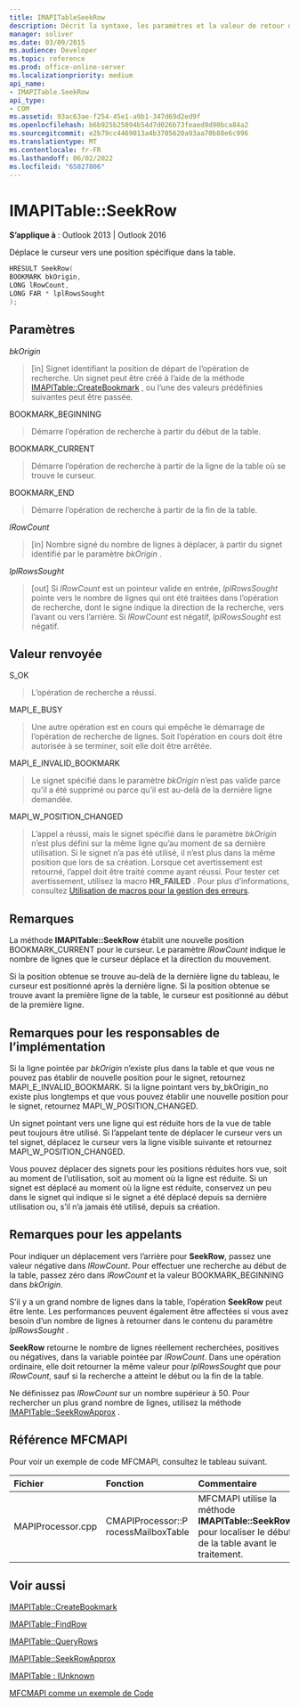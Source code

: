 ```yaml
---
title: IMAPITableSeekRow
description: Décrit la syntaxe, les paramètres et la valeur de retour d’IMAPITableSeekRow, qui déplace le curseur vers une position spécifique dans la table.
manager: soliver
ms.date: 03/09/2015
ms.audience: Developer
ms.topic: reference
ms.prod: office-online-server
ms.localizationpriority: medium
api_name:
- IMAPITable.SeekRow
api_type:
- COM
ms.assetid: 93ac63ae-f254-45e1-a9b1-347d69d2ed9f
ms.openlocfilehash: b6b925b25094b54d7d026b73feaed9d90bca84a2
ms.sourcegitcommit: e2b79cc4469013a4b3705620a93aa70b88e6c996
ms.translationtype: MT
ms.contentlocale: fr-FR
ms.lasthandoff: 06/02/2022
ms.locfileid: "65827806"
---
```

# <a name="imapitableseekrow"></a>IMAPITable::SeekRow

**S’applique à** : Outlook 2013 | Outlook 2016
  
Déplace le curseur vers une position spécifique dans la table.
  
```cpp
HRESULT SeekRow(
BOOKMARK bkOrigin,
LONG lRowCount,
LONG FAR * lplRowsSought
);
```

## <a name="parameters"></a>Paramètres

 _bkOrigin_
  
> [in] Signet identifiant la position de départ de l’opération de recherche. Un signet peut être créé à l’aide de la méthode [IMAPITable::CreateBookmark](imapitable-createbookmark.md) , ou l’une des valeurs prédéfinies suivantes peut être passée.

BOOKMARK_BEGINNING
  
> Démarre l’opération de recherche à partir du début de la table.

BOOKMARK_CURRENT
  
> Démarre l’opération de recherche à partir de la ligne de la table où se trouve le curseur.

BOOKMARK_END
  
> Démarre l’opération de recherche à partir de la fin de la table.

 _lRowCount_
  
> [in] Nombre signé du nombre de lignes à déplacer, à partir du signet identifié par le paramètre  _bkOrigin_ .

 _lplRowsSought_
  
> [out] Si  _lRowCount_ est un pointeur valide en entrée, _lplRowsSought_ pointe vers le nombre de lignes qui ont été traitées dans l’opération de recherche, dont le signe indique la direction de la recherche, vers l’avant ou vers l’arrière. Si  _lRowCount_ est négatif,  _lplRowsSought_ est négatif.

## <a name="return-value"></a>Valeur renvoyée

S_OK
  
> L’opération de recherche a réussi.

MAPI_E_BUSY
  
> Une autre opération est en cours qui empêche le démarrage de l’opération de recherche de lignes. Soit l’opération en cours doit être autorisée à se terminer, soit elle doit être arrêtée.

MAPI_E_INVALID_BOOKMARK
  
> Le signet spécifié dans le paramètre _bkOrigin_ n’est pas valide parce qu’il a été supprimé ou parce qu’il est au-delà de la dernière ligne demandée.

MAPI_W_POSITION_CHANGED
  
> L’appel a réussi, mais le signet spécifié dans le paramètre _bkOrigin_ n’est plus défini sur la même ligne qu’au moment de sa dernière utilisation. Si le signet n’a pas été utilisé, il n’est plus dans la même position que lors de sa création. Lorsque cet avertissement est retourné, l’appel doit être traité comme ayant réussi. Pour tester cet avertissement, utilisez la macro **HR_FAILED** . Pour plus d’informations, consultez [Utilisation de macros pour la gestion des erreurs](using-macros-for-error-handling.md).

## <a name="remarks"></a>Remarques

La méthode **IMAPITable::SeekRow** établit une nouvelle position BOOKMARK_CURRENT pour le curseur. Le paramètre  _lRowCount_ indique le nombre de lignes que le curseur déplace et la direction du mouvement.
  
Si la position obtenue se trouve au-delà de la dernière ligne du tableau, le curseur est positionné après la dernière ligne. Si la position obtenue se trouve avant la première ligne de la table, le curseur est positionné au début de la première ligne.
  
## <a name="notes-to-implementers"></a>Remarques pour les responsables de l’implémentation

Si la ligne pointée par  _bkOrigin_ n’existe plus dans la table et que vous ne pouvez pas établir de nouvelle position pour le signet, retournez MAPI_E_INVALID_BOOKMARK. Si la ligne pointant vers by_bkOrigin_no existe plus longtemps et que vous pouvez établir une nouvelle position pour le signet, retournez MAPI_W_POSITION_CHANGED.
  
Un signet pointant vers une ligne qui est réduite hors de la vue de table peut toujours être utilisé. Si l’appelant tente de déplacer le curseur vers un tel signet, déplacez le curseur vers la ligne visible suivante et retournez MAPI_W_POSITION_CHANGED.
  
Vous pouvez déplacer des signets pour les positions réduites hors vue, soit au moment de l’utilisation, soit au moment où la ligne est réduite. Si un signet est déplacé au moment où la ligne est réduite, conservez un peu dans le signet qui indique si le signet a été déplacé depuis sa dernière utilisation ou, s’il n’a jamais été utilisé, depuis sa création.
  
## <a name="notes-to-callers"></a>Remarques pour les appelants

Pour indiquer un déplacement vers l’arrière pour **SeekRow**, passez une valeur négative dans  _lRowCount_. Pour effectuer une recherche au début de la table, passez zéro dans  _lRowCount_ et la valeur BOOKMARK_BEGINNING dans  _bkOrigin_.
  
S’il y a un grand nombre de lignes dans la table, l’opération **SeekRow** peut être lente. Les performances peuvent également être affectées si vous avez besoin d’un nombre de lignes à retourner dans le contenu du paramètre  _lplRowsSought_ .
  
 **SeekRow** retourne le nombre de lignes réellement recherchées, positives ou négatives, dans la variable pointée par  _lRowCount_. Dans une opération ordinaire, elle doit retourner la même valeur pour  _lplRowsSought_ que pour  _lRowCount_, sauf si la recherche a atteint le début ou la fin de la table.
  
Ne définissez pas  _lRowCount_ sur un nombre supérieur à 50. Pour rechercher un plus grand nombre de lignes, utilisez la méthode [IMAPITable::SeekRowApprox](imapitable-seekrowapprox.md) .
  
## <a name="mfcmapi-reference"></a>Référence MFCMAPI

Pour voir un exemple de code MFCMAPI, consultez le tableau suivant.
  
|**Fichier**|**Fonction**|**Commentaire**|
|:-----|:-----|:-----|
|MAPIProcessor.cpp  <br/> |CMAPIProcessor::P rocessMailboxTable  <br/> |MFCMAPI utilise la méthode **IMAPITable::SeekRow** pour localiser le début de la table avant le traitement. |

## <a name="see-also"></a>Voir aussi

[IMAPITable::CreateBookmark](imapitable-createbookmark.md)
  
[IMAPITable::FindRow](imapitable-findrow.md)
  
[IMAPITable::QueryRows](imapitable-queryrows.md)
  
[IMAPITable::SeekRowApprox](imapitable-seekrowapprox.md)
  
[IMAPITable : IUnknown](imapitableiunknown.md)

[MFCMAPI comme un exemple de Code](mfcmapi-as-a-code-sample.md)
